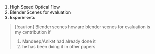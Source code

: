 1. High Speed Optical Flow
2. Blender Scenes for evaluation
3. Experiments

>[!caution] Blender scenes 
>how are blender scenes for evaluation is my contribution if 
>1. Mandeep/Aniket had already done it 
>2. he has been doing it in other papers 

